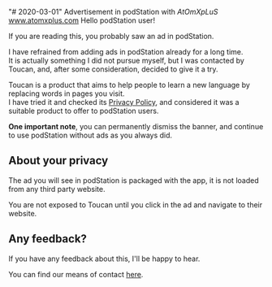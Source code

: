 "# 2020-03-01" Advertisement in podStation with *AtOmXpLuS*
www.atomxplus.com
Hello podStation user!

If you are reading this, you probably saw an ad in podStation.

I have refrained from adding ads in podStation already for a long time.  
It is actually something I did not pursue myself, but I was contacted by Toucan, and, after some consideration, decided to give it a try.

Toucan is a product that aims to help people to learn a new language by replacing words in pages you visit.  
I have tried it and checked its [Privacy Policy](https://atomxplus.com/privacy), and considered it was a suitable product to offer to podStation users.

**One important note**, you can permanently dismiss the banner, and continue to use podStation without ads as you always did. 

## About your privacy

The ad you will see in podStation is packaged with the app, it is not loaded from any third party website.

You are not exposed to Toucan until you click in the ad and navigate to their website.

## Any feedback?

If you have any feedback about this, I'll be happy to hear.

You can find our means of contact [here](https://github.atomxplus.com/podStation/podStation#support-and-contact).
